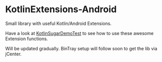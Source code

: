 # KotlinExtensions-Android
Small library with useful Kotlin/Android Extensions.

Have a look at [KotlinSugarDemoTest](kotlinsugardemo/src/test/java/dev/mko/kotlinsugardemo/KotlinSugarDemoTest.kt) to see how to use these awesome Extension functions.

Will be updated gradually. BinTray setup will follow soon to get the lib via jCenter.

